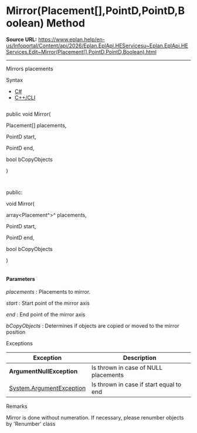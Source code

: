 # Mirror(Placement[],PointD,PointD,Boolean) Method

**Source URL:** https://www.eplan.help/en-us/Infoportal/Content/api/2026/Eplan.EplApi.HEServicesu~Eplan.EplApi.HEServices.Edit~Mirror(Placement[],PointD,PointD,Boolean).html

---

Mirrors placements

Syntax

- [C#](#i-syntax-CS)
- [C++/CLI](#i-syntax-CPP2005)

```
```
public void Mirror( 

   Placement[] placements,

   PointD start,

   PointD end,

   bool bCopyObjects

)
```
```

```
```
public:

void Mirror( 

   array<Placement^>^ placements,

   PointD start,

   PointD end,

   bool bCopyObjects

)
```
```

#### Parameters

*placements*
:   Placements to mirror.

*start*
:   Start point of the mirror axis

*end*
:   End point of the mirror axis

*bCopyObjects*
:   Determines if objects are copied or moved to the mirror position

Exceptions

| Exception | Description |
| --- | --- |
| **ArgumentNullException** | Is thrown in case of NULL placements |
| [System.ArgumentException](#) | Is thrown in case if start equal to end |

Remarks

Mirror is done without numeration. If necessary, please renumber objects by 'Renumber' class
